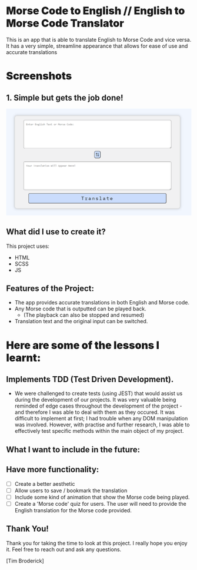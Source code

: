 <h1 style="font-weight: 900"> Morse Code to English // English to Morse Code Translator </h1>

This is an app that is able to translate English to Morse Code and vice versa. It has a very simple, streamline appearance that allows for ease of use and accurate translations

<h1 style="font-weight: 900"> Screenshots </h1>

## 1. Simple but gets the job done!

![Beautiful.....](./assets/morsecode.PNG)

## What did I use to create it?

This project uses:

-   HTML
-   SCSS
-   JS

## Features of the Project:

-  The app provides accurate translations in both English and Morse code. 
-  Any Morse code that is outputted can be played back. 
   -  (The playback can also be stopped and resumed)
-  Translation text and the original input can be switched. 

<h1 style="font-weight: 900"> Here are some of the lessons I learnt:</h1>

## Implements TDD (Test Driven Development).

-  We were challenged to create tests (using JEST) that would assist us during the development of our projects. It was very valuable being reminded of edge cases throughout the development of the project - and therefore I was able to deal with them as they occured. It was difficult to implement at first; I had trouble when any DOM manipulation was involved. However, with practise and further research, I was able to effectively test specific methods within the main object of my project. 

## What I want to include in the future:

## Have more functionality:

-   [ ] Create a better aesthetic 
-   [ ] Allow users to save / bookmark the translation
-   [ ] Include some kind of animation that show the Morse code being played. 
-   [ ] Create a 'Morse code' quiz for users. The user will need to provide the English translation for the Morse code provided. 

## Thank You!

Thank you for taking the time to look at this project. I really hope you enjoy it.
Feel free to reach out and ask any questions.

[Tim Broderick]
